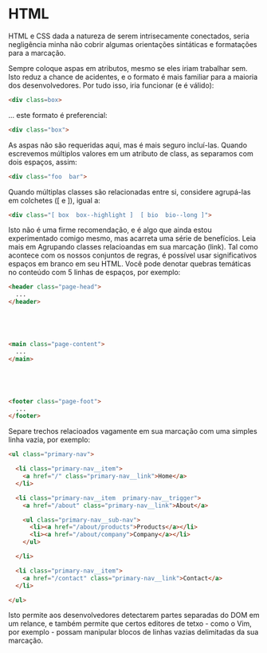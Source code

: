 # HTML

HTML e CSS dada a natureza de serem intrisecamente conectados, seria negligência minha não cobrir algumas orientações sintáticas e formatações para a marcação.

Sempre coloque aspas em atributos, mesmo se eles iriam trabalhar sem. Isto reduz a chance de acidentes, e o formato é mais familiar para a maioria dos desenvolvedores. Por tudo isso, iria funcionar (e é válido):

```html
<div class=box>
```

... este formato é preferencial:

```html
<div class="box">
```

As aspas não são requeridas aqui, mas é mais seguro incluí-las.
Quando escrevemos múltiplos valores em um atributo de class, as separamos com dois espaços, assim:

```html
<div class="foo  bar">
```

Quando múltiplas classes são relacionadas entre si, considere agrupá-las em colchetes ([ e ]), igual a:

```html
<div class="[ box  box--highlight ]  [ bio  bio--long ]">
```

Isto não é uma firme recomendação, e é algo que ainda estou experimentado comigo mesmo, mas acarreta uma série de benefícios. Leia mais em Agrupando classes relacioandas em sua marcação (link).
Tal como acontece com os nossos conjuntos de regras, é possível usar significativos espaços em branco em seu HTML. Você pode denotar quebras temáticas no conteúdo com 5 linhas de espaços, por exemplo:

```html
<header class="page-head">
  ...
</header>





<main class="page-content">
  ...
</main>





<footer class="page-foot">
  ...
</footer>
```

Separe trechos relacioados vagamente em sua marcação com uma simples linha vazia, por exemplo:

```html
<ul class="primary-nav">

  <li class="primary-nav__item">
    <a href="/" class="primary-nav__link">Home</a>
  </li>

  <li class="primary-nav__item  primary-nav__trigger">
    <a href="/about" class="primary-nav__link">About</a>

    <ul class="primary-nav__sub-nav">
      <li><a href="/about/products">Products</a></li>
      <li><a href="/about/company">Company</a></li>
    </ul>

  </li>

  <li class="primary-nav__item">
    <a href="/contact" class="primary-nav__link">Contact</a>
  </li>

</ul>
```

Isto permite aos desenvolvedores detectarem partes separadas do DOM em um relance, e também permite que certos editores de tetxo - como o Vim, por exemplo - possam manipular blocos de linhas vazias delimitadas da sua marcação.
